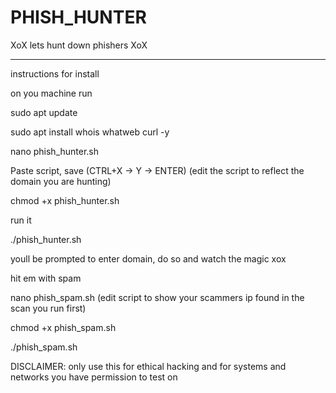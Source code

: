 # PHISH_HUNTER

XoX lets hunt down phishers XoX

---------------------------

instructions for install

on you machine run

sudo apt update

sudo apt install whois whatweb curl -y

nano phish_hunter.sh

Paste script, save (CTRL+X → Y → ENTER) (edit the script to reflect the domain you are hunting)

chmod +x phish_hunter.sh

run it

./phish_hunter.sh

youll be prompted to enter domain, do so and watch the magic xox

hit em with spam 

nano phish_spam.sh      (edit script to show your scammers ip found in the scan you run first)

chmod +x phish_spam.sh

./phish_spam.sh


DISCLAIMER: only use this for ethical hacking and for systems and networks you have permission to test on 



